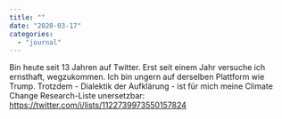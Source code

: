 ```yaml
---
title: ""
date: "2020-03-17"
categories: 
  - "journal"
---
```


Bin heute seit 13 Jahren auf Twitter. Erst seit einem Jahr versuche ich ernsthaft, wegzukommen. Ich bin ungern auf derselben Plattform wie Trump. Trotzdem - Dialektik der Aufklärung - ist für mich meine Climate Change Research-Liste unersetzbar: https://twitter.com/i/lists/1122739973550157824
